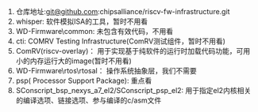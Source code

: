 1. 仓库地址:git@github.com:chipsalliance/riscv-fw-infrastructure.git
2. whisper:
       软件模拟ISA的工具，暂时不用看
3. WD-Firmware\common:
       未包含有效代码，不用看
4. cti:
       COMRV Testing Infrastructure(ComRV测试组件，暂时不用看)
5. ComRV(riscv-overlay)：
       用于实现基于纯软件的运行时加载代码功能，可用小的内存运行大的image(暂时不用看)
6. WD-Firmware\rtos\rtosal：
       操作系统抽象层，我们不需要
7. psp( Processor Support Package):
       重点看
8. SConscript_bsp_nexys_a7_el2/SConscript_psp_el2:
       用于指定el2内核相关的编译选项、链接选项、参与编译的c/asm文件